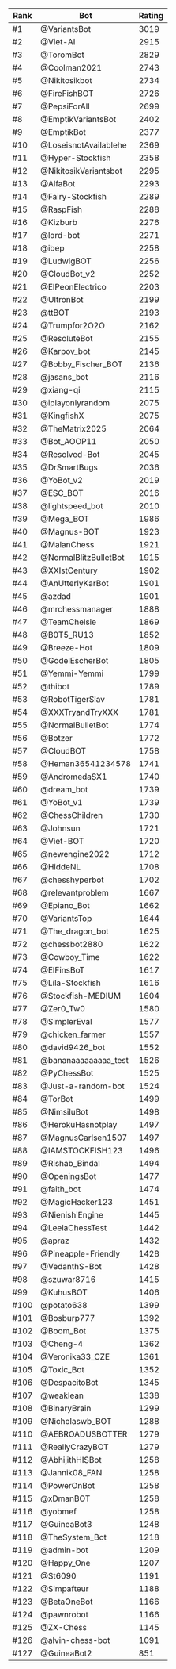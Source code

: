 Rank|Bot|Rating
---|---|---
#1|@VariantsBot|3019
#2|@Viet-AI|2915
#3|@ToromBot|2829
#4|@Coolman2021|2743
#5|@Nikitosikbot|2734
#6|@FireFishBOT|2726
#7|@PepsiForAll|2699
#8|@EmptikVariantsBot|2402
#9|@EmptikBot|2377
#10|@LoseisnotAvailablehe|2369
#11|@Hyper-Stockfish|2358
#12|@NikitosikVariantsbot|2295
#13|@AlfaBot|2293
#14|@Fairy-Stockfish|2289
#15|@RaspFish|2288
#16|@Kizburb|2276
#17|@lord-bot|2271
#18|@ibep|2258
#19|@LudwigBOT|2256
#20|@CloudBot_v2|2252
#21|@ElPeonElectrico|2203
#22|@UltronBot|2199
#23|@ttBOT|2193
#24|@Trumpfor2O2O|2162
#25|@ResoluteBot|2155
#26|@Karpov_bot|2145
#27|@Bobby_Fischer_BOT|2136
#28|@jasans_bot|2116
#29|@xiang-qi|2115
#30|@iplayonlyrandom|2075
#31|@KingfishX|2075
#32|@TheMatrix2025|2064
#33|@Bot_AOOP11|2050
#34|@Resolved-Bot|2045
#35|@DrSmartBugs|2036
#36|@YoBot_v2|2019
#37|@ESC_BOT|2016
#38|@lightspeed_bot|2010
#39|@Mega_BOT|1986
#40|@Magnus-BOT|1923
#41|@MalanChess|1921
#42|@NormalBlitzBulletBot|1915
#43|@XXIstCentury|1902
#44|@AnUtterlyKarBot|1901
#45|@azdad|1901
#46|@mrchessmanager|1888
#47|@TeamChelsie|1869
#48|@B0T5_RU13|1852
#49|@Breeze-Hot|1809
#50|@GodelEscherBot|1805
#51|@Yemmi-Yemmi|1799
#52|@thibot|1789
#53|@RobotTigerSlav|1781
#54|@XXXTryandTryXXX|1781
#55|@NormalBulletBot|1774
#56|@Botzer|1772
#57|@CloudBOT|1758
#58|@Heman36541234578|1741
#59|@AndromedaSX1|1740
#60|@dream_bot|1739
#61|@YoBot_v1|1739
#62|@ChessChildren|1730
#63|@Johnsun|1721
#64|@Viet-BOT|1720
#65|@newengine2022|1712
#66|@HiddeNL|1708
#67|@chesshyperbot|1702
#68|@relevantproblem|1667
#69|@Epiano_Bot|1662
#70|@VariantsTop|1644
#71|@The_dragon_bot|1625
#72|@chessbot2880|1622
#73|@Cowboy_Time|1622
#74|@ElFinsBoT|1617
#75|@Lila-Stockfish|1616
#76|@Stockfish-MEDIUM|1604
#77|@Zer0_Tw0|1580
#78|@SimplerEval|1577
#79|@chicken_farmer|1557
#80|@david9426_bot|1552
#81|@bananaaaaaaaaa_test|1526
#82|@PyChessBot|1525
#83|@Just-a-random-bot|1524
#84|@TorBot|1499
#85|@NimsiluBot|1498
#86|@HerokuHasnotplay|1497
#87|@MagnusCarlsen1507|1497
#88|@IAMSTOCKFISH123|1496
#89|@Rishab_Bindal|1494
#90|@OpeningsBot|1477
#91|@faith_bot|1474
#92|@MagicHacker123|1451
#93|@NienishiEngine|1445
#94|@LeelaChessTest|1442
#95|@apraz|1432
#96|@Pineapple-Friendly|1428
#97|@VedanthS-Bot|1428
#98|@szuwar8716|1415
#99|@KuhusBOT|1406
#100|@potato638|1399
#101|@Bosburp777|1392
#102|@Boom_Bot|1375
#103|@Cheng-4|1362
#104|@Veronika33_CZE|1361
#105|@Toxic_Bot|1352
#106|@DespacitoBot|1345
#107|@weaklean|1338
#108|@BinaryBrain|1299
#109|@Nicholaswb_BOT|1288
#110|@AEBROADUSBOTTER|1279
#111|@ReallyCrazyBOT|1279
#112|@AbhijithHISBot|1258
#113|@Jannik08_FAN|1258
#114|@PowerOnBot|1258
#115|@xDmanBOT|1258
#116|@yobmef|1258
#117|@GuineaBot3|1248
#118|@TheSystem_Bot|1218
#119|@admin-bot|1209
#120|@Happy_One|1207
#121|@St6090|1191
#122|@Simpafteur|1188
#123|@BetaOneBot|1166
#124|@pawnrobot|1166
#125|@ZX-Chess|1145
#126|@alvin-chess-bot|1091
#127|@GuineaBot2|851
